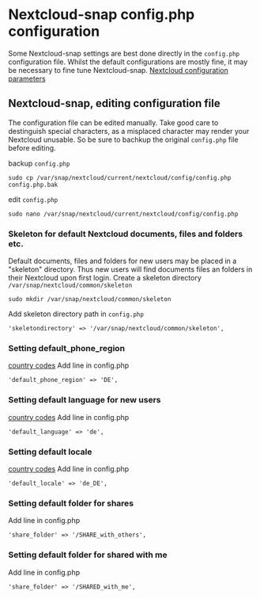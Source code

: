 # Nextcloud-snap config.php configuration

Some Nextcloud-snap settings are best done directly in the `config.php` configuration file. Whilst the default configurations are mostly fine, it may be necessary to fine tune Nextcloud-snap.
[Nextcloud configuration parameters](https://docs.nextcloud.com/server/latest/admin_manual/configuration_server/config_sample_php_parameters.html#configuration-parameters)

## Nextcloud-snap, editing configuration file

The configuration file can be edited manually. Take good care to destinguish special characters, as a misplaced character may render your Nextcloud unusable. So be sure to bachkup the original `config.php` file before editing.

backup `config.php`
```
sudo cp /var/snap/nextcloud/current/nextcloud/config/config.php config.php.bak
``` 
edit `config.php` 
```
sudo nano /var/snap/nextcloud/current/nextcloud/config/config.php 
```

### Skeleton for default Nextcloud documents, files and folders etc.

Default documents, files and folders for new users may be placed in a "skeleton" directory. Thus new users will find documents files an folders in their Nextcloud upon first login.
Create a skeleton directory ` /var/snap/nextcloud/common/skeleton `
```
sudo mkdir /var/snap/nextcloud/common/skeleton
```
Add skeleton directory path in `config.php`
```
'skeletondirectory' => '/var/snap/nextcloud/common/skeleton',
```

### Setting **default_phone_region**
[country codes](https://docs.nextcloud.com/server/latest/admin_manual/configuration_server/config_sample_php_parameters.html#user-experience)
Add line in config.php
```
'default_phone_region' => 'DE',
```

### Setting default language for new users
[country codes](https://docs.nextcloud.com/server/latest/admin_manual/configuration_server/config_sample_php_parameters.html#user-experience)
Add line in config.php
```
'default_language' => 'de',
```

### Setting default locale
[country codes](https://docs.nextcloud.com/server/latest/admin_manual/configuration_server/config_sample_php_parameters.html#user-experience)
Add line in config.php
```
'default_locale' => 'de_DE',
```

### Setting default folder for shares
Add line in config.php

```
'share_folder' => '/SHARE_with_others',
```

### Setting default folder for shared with me
Add line in config.php

```
'share_folder' => '/SHARED_with_me',
```
